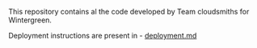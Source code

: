 This repository contains al the code developed by Team cloudsmiths for Wintergreen.

Deployment instructions are present in - [deployment.md](Deployment.md)